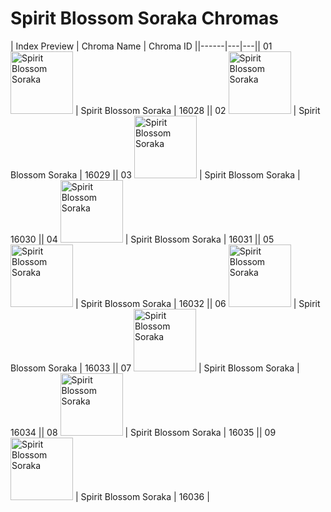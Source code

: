 # Spirit Blossom Soraka Chromas

| Index  Preview | Chroma Name | Chroma ID ||------|---|---|| 01  <img src='https://raw.communitydragon.org/latest/plugins/rcp-be-lol-game-data/global/default/v1/champion-chroma-images/16/16028.png' alt='Spirit Blossom Soraka' width='100'> | Spirit Blossom Soraka | 16028 || 02  <img src='https://raw.communitydragon.org/latest/plugins/rcp-be-lol-game-data/global/default/v1/champion-chroma-images/16/16029.png' alt='Spirit Blossom Soraka' width='100'> | Spirit Blossom Soraka | 16029 || 03  <img src='https://raw.communitydragon.org/latest/plugins/rcp-be-lol-game-data/global/default/v1/champion-chroma-images/16/16030.png' alt='Spirit Blossom Soraka' width='100'> | Spirit Blossom Soraka | 16030 || 04  <img src='https://raw.communitydragon.org/latest/plugins/rcp-be-lol-game-data/global/default/v1/champion-chroma-images/16/16031.png' alt='Spirit Blossom Soraka' width='100'> | Spirit Blossom Soraka | 16031 || 05  <img src='https://raw.communitydragon.org/latest/plugins/rcp-be-lol-game-data/global/default/v1/champion-chroma-images/16/16032.png' alt='Spirit Blossom Soraka' width='100'> | Spirit Blossom Soraka | 16032 || 06  <img src='https://raw.communitydragon.org/latest/plugins/rcp-be-lol-game-data/global/default/v1/champion-chroma-images/16/16033.png' alt='Spirit Blossom Soraka' width='100'> | Spirit Blossom Soraka | 16033 || 07  <img src='https://raw.communitydragon.org/latest/plugins/rcp-be-lol-game-data/global/default/v1/champion-chroma-images/16/16034.png' alt='Spirit Blossom Soraka' width='100'> | Spirit Blossom Soraka | 16034 || 08  <img src='https://raw.communitydragon.org/latest/plugins/rcp-be-lol-game-data/global/default/v1/champion-chroma-images/16/16035.png' alt='Spirit Blossom Soraka' width='100'> | Spirit Blossom Soraka | 16035 || 09  <img src='https://raw.communitydragon.org/latest/plugins/rcp-be-lol-game-data/global/default/v1/champion-chroma-images/16/16036.png' alt='Spirit Blossom Soraka' width='100'> | Spirit Blossom Soraka | 16036 |